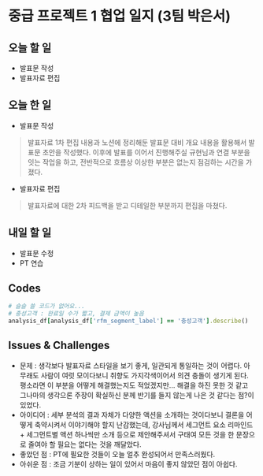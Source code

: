 # 중급 프로젝트 1 협업 일지 (3팀 박은서)

## 오늘 할 일
* 발표문 작성
* 발표자료 편집
## 오늘 한 일
* 발표문 작성
> 발표자료 1차 편집 내용과 노션에 정리해둔 발표문 대비 개요 내용을 활용해서 발표문 초안을 작성했다. 이후에 발표를 이어서 진행해주실 규현님과 연결 부분을 잇는 작업을 하고, 전반적으로 흐름상 이상한 부분은 없는지 점검하는 시간을 가졌다.
* 발표자료 편집
> 발표자료에 대한 2차 피드백을 받고 디테일한 부분까지 편집을 마쳤다.
## 내일 할 일
* 발표문 수정
* PT 연습
## Codes
```ruby
# 슬슬 쓸 코드가 없어요...
# 충성고객 : 완료일 수가 짧고, 결제 금액이 높음
analysis_df[analysis_df['rfm_segment_label'] == '충성고객'].describe()
```
## Issues & Challenges
* 문제 : 생각보다 발표자료 스타일을 보기 좋게, 일관되게 통일하는 것이 어렵다. 아무래도 사람이 여럿 모이다보니 취향도 가지각색이어서 의견 충돌이 생기게 된다. 평소라면 이 부분을 어떻게 해결했는지도 적었겠지만... 해결을 하진 못한 것 같고 그나마의 생각으론 주장이 확실하신 분께 반기를 들지 않는게 나은 것 같다는 점?이 있었다.
* 아이디어 : 세부 분석의 결과 자체가 다양한 액션을 소개하는 것이다보니 결론을 어떻게 축약시켜서 이야기해야 할지 난감했는데, 강사님께서 세그먼트 요소 리마인드 + 세그먼트별 액션 하나씩만 소개 등으로 제안해주셔서 구태여 모든 것을 한 문장으로 줄여야 할 필요는 없다는 것을 깨달았다.
* 좋았던 점 : PT에 필요한 것들이 오늘 얼추 완성되어서 만족스러웠다.
* 아쉬운 점 : 조금 기분이 상하는 일이 있어서 마음이 좋지 않았던 점이 아쉽다.
